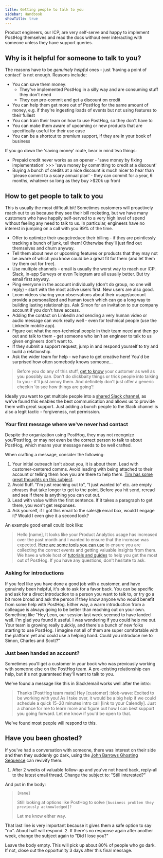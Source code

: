 ```yaml
---
title: Getting people to talk to you
sidebar: Handbook
showTitle: true
---
```


Product engineers, our ICP, are very self-serve and happy to implement PostHog themselves and read the docs without ever interacting with someone unless they have support queries. 

## Why is it helpful for someone to talk to you?

The reasons have to be _genuinely helpful_ ones - just 'having a point of contact' is not enough. Reasons include:

- You can save them money:
  - They've implemented PostHog in a silly way and are consuming stuff they don't need
  - They can pre-commit and get a discount on credit
- You can help them get more out of PostHog for the same amount of money, e.g. if they're ingesting loads of events but not using features to their fullest
- You can train their team on how to use PostHog, so they don't have to
- You can make them aware of upcoming or new products that are specifically useful for their use case
- You can be a shortcut to premium support, if they are in your book of business

If you go down the 'saving money' route, bear in mind two things:
- Prepaid credit never works as an opener - 'save money by fixing implementation' >>> 'save money by committing to credit at a discount'
- Buying a bunch of credits at a nice discount is much nicer to hear than 'please commit to a scary annual plan' - they can commit for a year, 6 months, whatever so long as they buy >$20k up front 

## How to get people to talk to you

This is usually the most difficult bit! Sometimes customers will proactively reach out to us because they see their bill rocketing, but we have many customers who have happily self-served to a very high level of spend without feeling any need to talk to us. In particular, engineers have no interest in jumping on a call with you 99% of the time.

- Offer to optimize their usage/reduce their billing - if they are pointlessly tracking a bunch of junk, tell them! Otherwise they'll just find out themselves and churn anyway.
- Tell them about new or upcoming features or products that they may not be aware of which you know could be a great fit for them (and let them try them out for free).
- Use multiple channels - email is usually the worst way to reach our ICP. Slack, in-app Surveys or even Telegram are all usually better. But try email first anyway.
- Ping everyone in the account individually (don't do group, no one will reply) - start with the most active users first. New users are also good. 
- Loom videos sharing your observations about their usage/account provide a personalized and human touch which can go a long way to building lasting relationships.  Ask Simon for an invitation to our company account if you don't have access.
- Adding the contact on LinkedIn and sending a very human video or audio message can work really well - even for technical people (use the LinkedIn mobile app).  
- Figure out what the non-technical people in their team need and then go out and talk to them - get someone who isn’t an engineer to talk to us given engineers don’t want to.
- If they submit a support request, jump in and respond yourself to try and build a relationship. 
- Ask the wider team for help - we have to get creative here! You'd be surprised how often somebody knows someone...

> Before you do any of this stuff, [get to know](/handbook/onboarding/onboarding-team#account-analysis) your customer as well as you possibly can. Don't do clickbaity things or trick people into talking to you - it'll just annoy them. And definitely don't just offer a generic checkin 'to see how things are going'!  

Ideally you want to get multiple people into a [shared Slack channel](/handbook/growth/sales/new-sales#4-product-evaluation), as we've found this enables the best communication and allows us to provide them with great support. Just adding a bunch people to the Slack channel is also a legit tactic - forgiveness, not permission. 

### Your first message where we've never had contact
Despite the organization using PostHog, they may not recognize you/PostHog, or may not even be the correct person to talk to about PostHog, which means your message needs to be well crafted.

When crafting a message, consider the following:

1. Your initial outreach isn't about you, it is about them. Lead with customer-centered comms. Avoid leading with being attached to their account or telling them how you are there to help them. [Tim has some great thoughts on this subject](https://posthog.slack.com/archives/C01MGUHFH6G/p1740674855616549).
2. Avoid fluff. "I'm just reaching out to", "I just wanted to" etc. are empty phrases that take longer to get to the point. Before you hit send, reread and see if there is anything you can cut out.
3. Lead with value within the first sentence. If it takes a paragraph to get there, you won't get responses.
4. Ask yourself, if I got this email to the sales@ email box, would I engage it? Would I even give it a second look?

An example good email could look like:

> Hello [name],
> It looks like your Product Analytics usage has increased over the past month and I wanted to ensure that the increase was expected.
> [Here are some tools you can use](https://posthog.com/docs/product-analytics/cutting-costs) to ensure you are collecting the correct events and getting valuable insights from them. We have a whole host of [tutorials and guides](https://posthog.com/docs/product-analytics/tutorials) to help you get the most out of PostHog.
> If you have any questions, don't hesitate to ask.

### Asking for introductions

If you feel like you have done a good job with a customer, and have genuinely been helpful, it's ok to ask for a favor back. You can be specific and ask for a direct introduction to a person you want to talk to, or try go a bit more broad and ask the person if they know anyone who would benefit from some help with PostHog. Either way, a warm introduction from a colleague is always going to be better than reaching out on your own.
Something like "Hey Leon, our session last week seemed to have landed well. I'm glad you found it useful. I was wondering if you could help me out. Your team is growing really quickly, and there's a bunch of new folks starting to use PostHog. I imagine not all of them are super comfortable with the platform yet and could use a helping hand. Could you introduce me to Simon, Charles and Scott?"
### Just been handed an account?

Sometimes you'll get a customer in your book who was previously working with someone else on the PostHog team. A pre-existing relationship can help, but it's not guaranteed they'll want to talk to you. 

We've found a message like this in Slack/email works well after the intro:

> Thanks [PostHog team mate]
> Hey [customer] :blob-wave: Excited to be working with you! As I take over, it would be a big help if we could schedule a quick 15–20 minutes intro call [link to your Calendly]. Just a chance for me to learn more and figure out how I can best support you going forward. Let me know if you'd be open to that.

We've found most people will respond to this. 

## Have you been ghosted?

If you've had a conversation with someone, there was interest on their side and then they suddenly go dark, using the [John Barrows Ghosting Sequence](https://jbarrows.com/) can revivify them.

1. After 2 weeks of valuable follow-up and you've not heard back, reply-all to the latest email thread.
Change the subject to: "Still interested?"

And put in the body:
>`[Name]`
>
>Still looking at options like PostHog to solve `[business problem they previously acknowledged]?`
>
>Let me know either way.

That last line is very important because it gives them a safe option to say "no". About half will respond.
2. If there's no response again after another week, change the subject again to "Did I lose you?"

Leave the body empty. This will pick up about 80% of people who go dark. If not, close out the opportunity 3 days after this final message.

